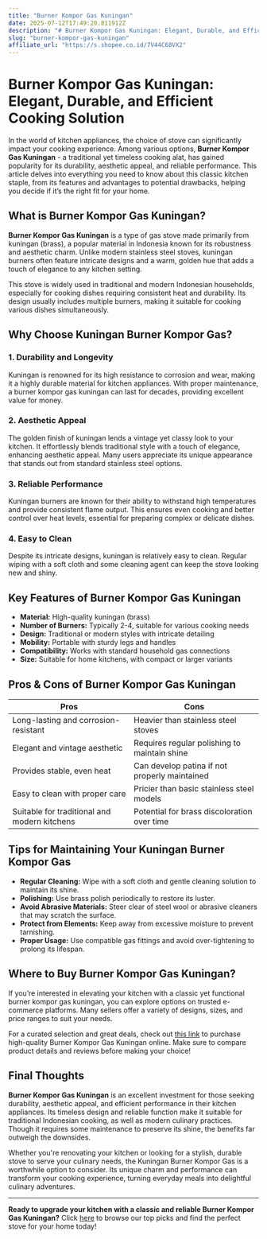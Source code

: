 ```yaml
---
title: "Burner Kompor Gas Kuningan"
date: 2025-07-12T17:49:20.811912Z
description: "# Burner Kompor Gas Kuningan: Elegant, Durable, and Efficient Cooking Solution..."
slug: "burner-kompor-gas-kuningan"
affiliate_url: "https://s.shopee.co.id/7V44C68VX2"
---
```

# Burner Kompor Gas Kuningan: Elegant, Durable, and Efficient Cooking Solution

In the world of kitchen appliances, the choice of stove can significantly impact your cooking experience. Among various options, **Burner Kompor Gas Kuningan** - a traditional yet timeless cooking alat, has gained popularity for its durability, aesthetic appeal, and reliable performance. This article delves into everything you need to know about this classic kitchen staple, from its features and advantages to potential drawbacks, helping you decide if it’s the right fit for your home.

## What is Burner Kompor Gas Kuningan?

**Burner Kompor Gas Kuningan** is a type of gas stove made primarily from kuningan (brass), a popular material in Indonesia known for its robustness and aesthetic charm. Unlike modern stainless steel stoves, kuningan burners often feature intricate designs and a warm, golden hue that adds a touch of elegance to any kitchen setting.

This stove is widely used in traditional and modern Indonesian households, especially for cooking dishes requiring consistent heat and durability. Its design usually includes multiple burners, making it suitable for cooking various dishes simultaneously.

## Why Choose Kuningan Burner Kompor Gas?

### 1. Durability and Longevity

Kuningan is renowned for its high resistance to corrosion and wear, making it a highly durable material for kitchen appliances. With proper maintenance, a burner kompor gas kuningan can last for decades, providing excellent value for money.

### 2. Aesthetic Appeal

The golden finish of kuningan lends a vintage yet classy look to your kitchen. It effortlessly blends traditional style with a touch of elegance, enhancing aesthetic appeal. Many users appreciate its unique appearance that stands out from standard stainless steel options.

### 3. Reliable Performance

Kuningan burners are known for their ability to withstand high temperatures and provide consistent flame output. This ensures even cooking and better control over heat levels, essential for preparing complex or delicate dishes.

### 4. Easy to Clean

Despite its intricate designs, kuningan is relatively easy to clean. Regular wiping with a soft cloth and some cleaning agent can keep the stove looking new and shiny.

## Key Features of Burner Kompor Gas Kuningan

- **Material:** High-quality kuningan (brass)
- **Number of Burners:** Typically 2-4, suitable for various cooking needs
- **Design:** Traditional or modern styles with intricate detailing
- **Mobility:** Portable with sturdy legs and handles
- **Compatibility:** Works with standard household gas connections
- **Size:** Suitable for home kitchens, with compact or larger variants

## Pros & Cons of Burner Kompor Gas Kuningan

| Pros                                      | Cons                                               |
|-------------------------------------------|-----------------------------------------------------|
| Long-lasting and corrosion-resistant    | Heavier than stainless steel stoves               |
| Elegant and vintage aesthetic             | Requires regular polishing to maintain shine     |
| Provides stable, even heat                | Can develop patina if not properly maintained   |
| Easy to clean with proper care            | Pricier than basic stainless steel models       |
| Suitable for traditional and modern kitchens | Potential for brass discoloration over time  |

## Tips for Maintaining Your Kuningan Burner Kompor Gas

- **Regular Cleaning:** Wipe with a soft cloth and gentle cleaning solution to maintain its shine.
- **Polishing:** Use brass polish periodically to restore its luster.
- **Avoid Abrasive Materials:** Steer clear of steel wool or abrasive cleaners that may scratch the surface.
- **Protect from Elements:** Keep away from excessive moisture to prevent tarnishing.
- **Proper Usage:** Use compatible gas fittings and avoid over-tightening to prolong its lifespan.

## Where to Buy Burner Kompor Gas Kuningan?

If you’re interested in elevating your kitchen with a classic yet functional burner kompor gas kuningan, you can explore options on trusted e-commerce platforms. Many sellers offer a variety of designs, sizes, and price ranges to suit your needs.

For a curated selection and great deals, check out [this link](https://s.shopee.co.id/7V44C68VX2) to purchase high-quality Burner Kompor Gas Kuningan online. Make sure to compare product details and reviews before making your choice!

## Final Thoughts

**Burner Kompor Gas Kuningan** is an excellent investment for those seeking durability, aesthetic appeal, and efficient performance in their kitchen appliances. Its timeless design and reliable function make it suitable for traditional Indonesian cooking, as well as modern culinary practices. Though it requires some maintenance to preserve its shine, the benefits far outweigh the downsides.

Whether you're renovating your kitchen or looking for a stylish, durable stove to serve your culinary needs, the Kuningan Burner Kompor Gas is a worthwhile option to consider. Its unique charm and performance can transform your cooking experience, turning everyday meals into delightful culinary adventures.

---

**Ready to upgrade your kitchen with a classic and reliable Burner Kompor Gas Kuningan?** Click [here](https://s.shopee.co.id/7V44C68VX2) to browse our top picks and find the perfect stove for your home today!